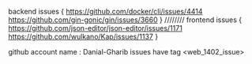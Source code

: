 backend issues {
https://github.com/docker/cli/issues/4414
https://github.com/gin-gonic/gin/issues/3660
}
////////
frontend issues {
https://github.com/json-editor/json-editor/issues/1171
https://github.com/wulkano/Kap/issues/1137
}


github account name : Danial-Gharib
issues have tag <web_1402_issue>
